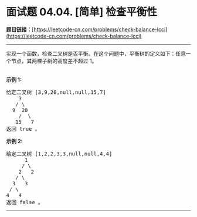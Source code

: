 # 面试题 04.04. [简单] 检查平衡性

**题目链接：**[https://leetcode-cn.com/problems/check-balance-lcci](https://leetcode-cn.com/problems/check-balance-lcci)

---

<div class="content__1Y2H">
 <div class="notranslate">
  <p>实现一个函数，检查二叉树是否平衡。在这个问题中，平衡树的定义如下：任意一个节点，其两棵子树的高度差不超过 1。</p>
  <br>
  <strong>示例 1:</strong>
  <pre class="language-text">给定二叉树 [3,9,20,null,null,15,7]<br>    3<br>   / \<br>  9  20<br>    /  \<br>   15   7<br>返回 true 。</pre>
  <strong>示例 2:</strong>
  <br>
  <pre class="language-text">给定二叉树 [1,2,2,3,3,null,null,4,4]<br>      1<br>     / \<br>    2   2<br>   / \<br>  3   3<br> / \<br>4   4<br>返回&nbsp;false 。</pre>
 </div>
</div>

---

```

```